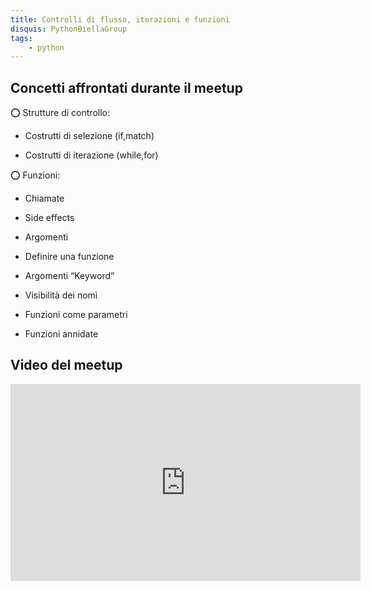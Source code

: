 ```yaml
---
title: Controlli di flusso, iterazioni e funzioni
disquis: PythonBiellaGroup
tags:
    - python
---
```


## Concetti affrontati durante il meetup

⭕️ Strutture di controllo:

* Costrutti di selezione (if,match)
  
* Costrutti di iterazione (while,for)

⭕️ Funzioni:

* Chiamate

* Side effects

* Argomenti

* Definire una funzione

* Argomenti “Keyword”

* Visibilità dei nomi

* Funzioni come parametri

* Funzioni annidate

## Video del meetup
<iframe width="560" height="315" src="https://www.youtube.com/embed/_6LWnLy-TAM" title="YouTube video player" frameborder="0" allow="accelerometer; autoplay; clipboard-write; encrypted-media; gyroscope; picture-in-picture; web-share" allowfullscreen></iframe>
